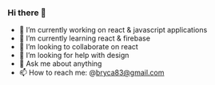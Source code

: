 ### Hi there 👋

- 🔭 I’m currently working on react & javascript applications
- 🌱 I’m currently learning react & firebase
- 👯 I’m looking to collaborate on react
- 🤔 I’m looking for help with design
- 💬 Ask me about anything
- 📫 How to reach me: @bryca83@gmail.com

